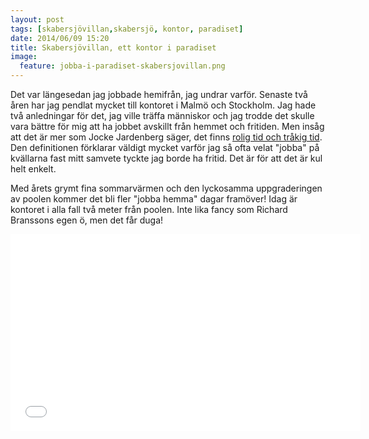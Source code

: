 ```yaml
---
layout: post
tags: [skabersjövillan,skabersjö, kontor, paradiset]
date: 2014/06/09 15:20
title: Skabersjövillan, ett kontor i paradiset
image:
  feature: jobba-i-paradiset-skabersjovillan.png
---
```

Det var längesedan jag jobbade hemifrån, jag undrar varför. Senaste två åren har jag pendlat mycket till kontoret i Malmö och Stockholm. Jag hade två anledningar för det, jag ville träffa människor och jag trodde det skulle vara bättre för mig att ha jobbet avskillt från hemmet och fritiden. Men insåg att det är mer som Jocke Jardenberg säger, det finns [rolig tid och tråkig tid](http://jardenberg.se/hur-far-du-ihop-livspusslet/). Den definitionen förklarar väldigt mycket varför jag så ofta velat "jobba" på kvällarna fast mitt samvete tyckte jag borde ha fritid. Det är för att det är kul helt enkelt.

Med årets grymt fina sommarvärmen och den lyckosamma uppgraderingen av poolen kommer det bli fler "jobba hemma" dagar framöver! Idag är kontoret i alla fall två meter från poolen. Inte lika fancy som Richard Branssons egen ö, men det får duga!

<iframe width="560" height="315" src="//www.youtube.com/embed/hXhQ2yIrIJc" frameborder="0" allowfullscreen></iframe>
